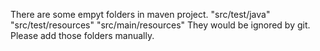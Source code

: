 There are some empyt folders in maven project.
"src/test/java"
"src/test/resources"
"src/main/resources"
They would be ignored by git.
Please add those folders manually.
